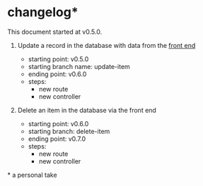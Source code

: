 # changelog\*

This document started at v0.5.0.

1. Update a record in the database with data from the [front end](https://github.com/brianzelip/groceries-vue)

   - starting point: v0.5.0
   - starting branch name: update-item
   - ending point: v0.6.0
   - steps:
     - new route
     - new controller

2. Delete an item in the database via the front end

   - starting point: v0.6.0
   - starting branch: delete-item
   - ending point: v0.7.0
   - steps:
     - new route
     - new controller

\* a personal take
